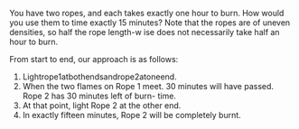 You have two ropes, and each takes exactly one hour to burn. How would you use them to time exactly 15 minutes? Note that the ropes are of uneven densities, so half the rope length-w ise does not necessarily take half an hour to burn.

From start to end, our approach is as follows:
1. Lightrope1atbothendsandrope2atoneend.
2. When the two flames on Rope 1 meet. 30 minutes will have passed. Rope 2 has 30 minutes left of burn- time.
3. At that point, light Rope 2 at the other end.
4. In exactly fifteen minutes, Rope 2 will be completely burnt.
